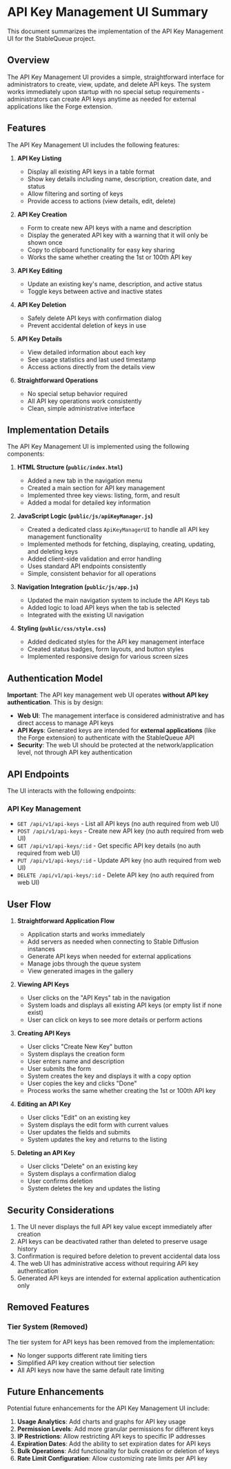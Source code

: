 # API Key Management UI Summary

This document summarizes the implementation of the API Key Management UI for the StableQueue project.

## Overview

The API Key Management UI provides a simple, straightforward interface for administrators to create, view, update, and delete API keys. The system works immediately upon startup with no special setup requirements - administrators can create API keys anytime as needed for external applications like the Forge extension.

## Features

The API Key Management UI includes the following features:

1. **API Key Listing**
   - Display all existing API keys in a table format
   - Show key details including name, description, creation date, and status
   - Allow filtering and sorting of keys
   - Provide access to actions (view details, edit, delete)

2. **API Key Creation**
   - Form to create new API keys with a name and description
   - Display the generated API key with a warning that it will only be shown once
   - Copy to clipboard functionality for easy key sharing
   - Works the same whether creating the 1st or 100th API key

3. **API Key Editing**
   - Update an existing key's name, description, and active status
   - Toggle keys between active and inactive states

4. **API Key Deletion**
   - Safely delete API keys with confirmation dialog
   - Prevent accidental deletion of keys in use

5. **API Key Details**
   - View detailed information about each key
   - See usage statistics and last used timestamp
   - Access actions directly from the details view

6. **Straightforward Operations**
   - No special setup behavior required
   - All API key operations work consistently
   - Clean, simple administrative interface

## Implementation Details

The API Key Management UI is implemented using the following components:

1. **HTML Structure (`public/index.html`)**
   - Added a new tab in the navigation menu
   - Created a main section for API key management
   - Implemented three key views: listing, form, and result
   - Added a modal for detailed key information

2. **JavaScript Logic (`public/js/apiKeyManager.js`)**
   - Created a dedicated class `ApiKeyManagerUI` to handle all API key management functionality
   - Implemented methods for fetching, displaying, creating, updating, and deleting keys
   - Added client-side validation and error handling
   - Uses standard API endpoints consistently
   - Simple, consistent behavior for all operations

3. **Navigation Integration (`public/js/app.js`)**
   - Updated the main navigation system to include the API Keys tab
   - Added logic to load API keys when the tab is selected
   - Integrated with the existing UI navigation

4. **Styling (`public/css/style.css`)**
   - Added dedicated styles for the API key management interface
   - Created status badges, form layouts, and button styles
   - Implemented responsive design for various screen sizes

## Authentication Model

**Important**: The API key management web UI operates **without API key authentication**. This is by design:

- **Web UI**: The management interface is considered administrative and has direct access to manage API keys
- **API Keys**: Generated keys are intended for **external applications** (like the Forge extension) to authenticate with the StableQueue API
- **Security**: The web UI should be protected at the network/application level, not through API key authentication

## API Endpoints

The UI interacts with the following endpoints:

### API Key Management
- `GET /api/v1/api-keys` - List all API keys (no auth required from web UI)
- `POST /api/v1/api-keys` - Create new API key (no auth required from web UI)
- `GET /api/v1/api-keys/:id` - Get specific API key details (no auth required from web UI)
- `PUT /api/v1/api-keys/:id` - Update API key (no auth required from web UI)
- `DELETE /api/v1/api-keys/:id` - Delete API key (no auth required from web UI)

## User Flow

1. **Straightforward Application Flow**
   - Application starts and works immediately
   - Add servers as needed when connecting to Stable Diffusion instances
   - Generate API keys when needed for external applications
   - Manage jobs through the queue system
   - View generated images in the gallery

2. **Viewing API Keys**
   - User clicks on the "API Keys" tab in the navigation
   - System loads and displays all existing API keys (or empty list if none exist)
   - User can click on keys to see more details or perform actions

3. **Creating API Keys**
   - User clicks "Create New Key" button
   - System displays the creation form
   - User enters name and description
   - User submits the form
   - System creates the key and displays it with a copy option
   - User copies the key and clicks "Done"
   - Process works the same whether creating the 1st or 100th API key

4. **Editing an API Key**
   - User clicks "Edit" on an existing key
   - System displays the edit form with current values
   - User updates the fields and submits
   - System updates the key and returns to the listing

5. **Deleting an API Key**
   - User clicks "Delete" on an existing key
   - System displays a confirmation dialog
   - User confirms deletion
   - System deletes the key and updates the listing

## Security Considerations

1. The UI never displays the full API key value except immediately after creation
2. API keys can be deactivated rather than deleted to preserve usage history
3. Confirmation is required before deletion to prevent accidental data loss
4. The web UI has administrative access without requiring API key authentication
5. Generated API keys are intended for external application authentication only

## Removed Features

### Tier System (Removed)
The tier system for API keys has been removed from the implementation:
- No longer supports different rate limiting tiers
- Simplified API key creation without tier selection
- All API keys now have the same default rate limiting

## Future Enhancements

Potential future enhancements for the API Key Management UI include:

1. **Usage Analytics**: Add charts and graphs for API key usage
2. **Permission Levels**: Add more granular permissions for different keys
3. **IP Restrictions**: Allow restricting API keys to specific IP addresses
4. **Expiration Dates**: Add the ability to set expiration dates for API keys
5. **Bulk Operations**: Add functionality for bulk creation or deletion of keys
6. **Rate Limit Configuration**: Allow customizing rate limits per API key 